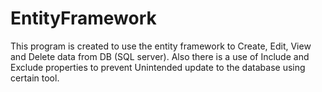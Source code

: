 # EntityFramework
This program is created to use the entity framework to Create, Edit, View and Delete data from DB (SQL server). Also there is a use of Include and Exclude properties to prevent Unintended update to the database using certain tool.
